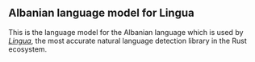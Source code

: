 ## Albanian language model for Lingua

This is the language model for the Albanian language which is used by 
[*Lingua*](https://github.com/pemistahl/lingua-rs), 
the most accurate natural language detection library in the Rust ecosystem.